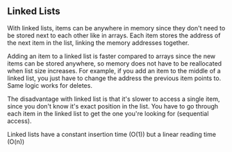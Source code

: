 ## Linked Lists

With linked lists, items can be anywhere in memory since they don't need to be stored next to each other like in arrays.
Each item stores the address of the next item in the list, linking the memory addresses together.

Adding an item to a linked list is faster compared to arrays since the new items can be stored anywhere, so memory does not have to be reallocated when list size increases. For example, if you add an item to the middle of a linked list, you just have to change the address the previous item points to. Same logic works for deletes.

The disadvantage with linked list is that it's slower to access a single item, since you don't know it's exact position in the list. You have to go through each item in the linked list to get the one you're looking for (sequential access).

Linked lists have a constant insertion time (O(1)) but a linear reading time (O(n))